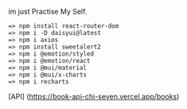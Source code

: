 im just Practise My Self.

    => npm install react-router-dom
    => npm i -D daisyui@latest
    => npm i axios
    => npm install sweetalert2
    => npm i @emotion/styled
    => npm i @emotion/react
    => npm i @mui/material
    => npm i @mui/x-charts
    => npm i recharts



[API] (https://book-api-chi-seven.vercel.app/books)
